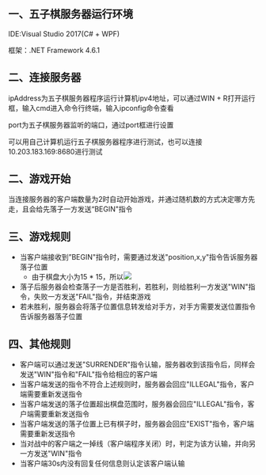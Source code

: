 

## 一、五子棋服务器运行环境

IDE:Visual Studio 2017(C# + WPF)

框架：.NET Framework 4.6.1

## 二、连接服务器

ipAddress为五子棋服务器程序运行计算机ipv4地址，可以通过WIN + R打开运行框，输入cmd进入命令行终端，输入ipconfig命令查看

port为五子棋服务器监听的端口，通过port框进行设置

可以用自己计算机运行五子棋服务器程序进行测试，也可以连接10.203.183.169:8680进行测试

## 二、游戏开始

当连接服务器的客户端数量为2时自动开始游戏，并通过随机数的方式决定哪方先走，且会给先落子一方发送“BEGIN"指令

## 三、游戏规则

- 当客户端接收到”BEGIN"指令时，需要通过发送"position,x,y"指令告诉服务器落子位置
  - 由于棋盘大小为15 * 15，所以![](https://user-images.githubusercontent.com/25134363/112800563-63e53700-90a2-11eb-8e21-9cbcde6d1389.png)
- 落子后服务器会检查落子一方是否胜利，若胜利，则给胜利一方发送"WIN"指令，失败一方发送"FAIL"指令，并结束游戏
- 若未胜利，服务器会将落子位置信息转发给对手方，对手方需要发送位置指令告诉服务器落子位置

## 四、其他规则

- 客户端可以通过发送"SURRENDER"指令认输，服务器收到该指令后，同样会发送"WIN"指令和"FAIL"指令给相应的客户端
- 当客户端发送的指令不符合上述规则时，服务器会回应"ILLEGAL"指令，客户端需要重新发送指令
- 当客户端发送的落子位置超出棋盘范围时，服务器会回应"ILLEGAL"指令，客户端需要重新发送指令
- 当客户端发送的落子位置上已有棋子时，服务器会回应"EXIST"指令，客户端需要重新发送指令
- 当对战中的客户端之一掉线（客户端程序关闭）时，判定为该方认输，并向另一方发送"WIN"指令
- 当客户端30s内没有回复任何信息则认定该客户端认输













